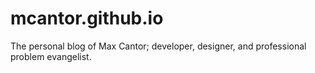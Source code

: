 mcantor.github.io
=================

The personal blog of Max Cantor; developer, designer, and professional problem evangelist.
